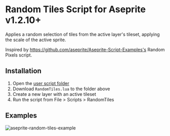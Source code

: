 # Random Tiles Script for Aseprite v1.2.10+

Applies a random selection of tiles from the active layer's tileset, applying the scale of the active sprite.

Inspired by https://github.com/aseprite/Aseprite-Script-Examples's Random Pixels script.

## Installation
1. Open the [user script folder](https://community.aseprite.org/t/locate-user-scripts-folder/2170)
2. Download `RandomTiles.lua` to the folder above
3. Create a new layer with an active tileset
4. Run the script from File > Scripts > RandomTiles

## Examples


![aseprite-random-tiles-example](https://github.com/zbartl/aseprite-random-tiles/assets/5209490/2ae32adf-fb3b-4635-acc5-8d9fe8555614)
